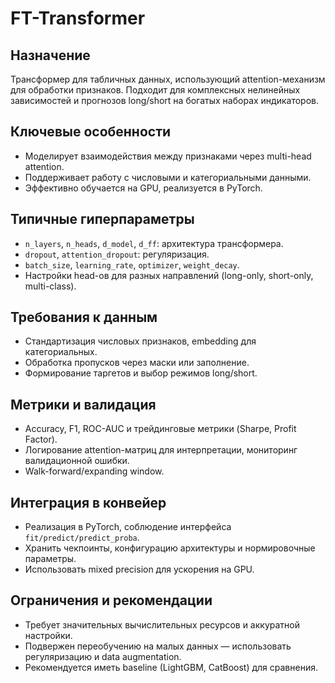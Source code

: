 # FT-Transformer

## Назначение
Трансформер для табличных данных, использующий attention-механизм для обработки признаков. Подходит для комплексных нелинейных зависимостей и прогнозов long/short на богатых наборах индикаторов.

## Ключевые особенности
- Моделирует взаимодействия между признаками через multi-head attention.
- Поддерживает работу с числовыми и категориальными данными.
- Эффективно обучается на GPU, реализуется в PyTorch.

## Типичные гиперпараметры
- `n_layers`, `n_heads`, `d_model`, `d_ff`: архитектура трансформера.
- `dropout`, `attention_dropout`: регуляризация.
- `batch_size`, `learning_rate`, `optimizer`, `weight_decay`.
- Настройки head-ов для разных направлений (long-only, short-only, multi-class).

## Требования к данным
- Стандартизация числовых признаков, embedding для категориальных.
- Обработка пропусков через маски или заполнение.
- Формирование таргетов и выбор режимов long/short.

## Метрики и валидация
- Accuracy, F1, ROC-AUC и трейдинговые метрики (Sharpe, Profit Factor).
- Логирование attention-матриц для интерпретации, мониторинг валидационной ошибки.
- Walk-forward/expanding window.

## Интеграция в конвейер
- Реализация в PyTorch, соблюдение интерфейса `fit/predict/predict_proba`.
- Хранить чекпоинты, конфигурацию архитектуры и нормировочные параметры.
- Использовать mixed precision для ускорения на GPU.

## Ограничения и рекомендации
- Требует значительных вычислительных ресурсов и аккуратной настройки.
- Подвержен переобучению на малых данных — использовать регуляризацию и data augmentation.
- Рекомендуется иметь baseline (LightGBM, CatBoost) для сравнения.
